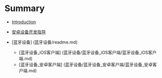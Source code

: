 # Summary

* [Introduction](README.md)

* [安卓设备开发指导](安卓设备/安卓设备/安卓设备开发指导.md)

* [蓝牙设备] (蓝牙设备/readme.md)
    * [蓝牙设备_iOS客户端] (蓝牙设备/蓝牙设备_iOS客户端/蓝牙设备_iOS客户端.md)
    * [蓝牙设备_安卓客户端] (蓝牙设备/蓝牙设备_安卓客户端/蓝牙设备_安卓客户端.md)